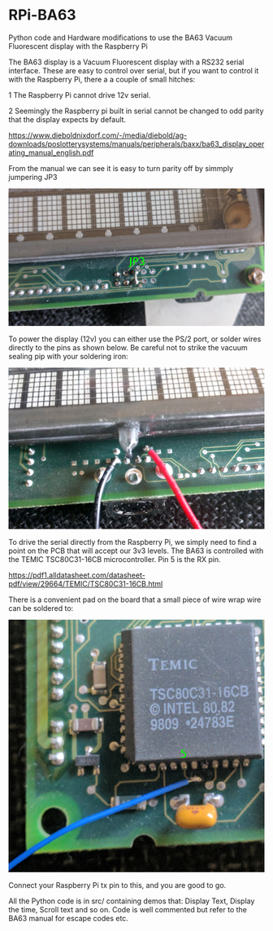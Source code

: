 # RPi-BA63

Python code and Hardware modifications to use the BA63 Vacuum Fluorescent display with the Raspberry Pi

The BA63 display is a Vacuum Fluorescent display with a RS232 serial interface. These are easy to control over serial, but if you want to control it with the Raspberry Pi, there a a couple of small hitches:

1 The Raspberry Pi cannot drive 12v serial.

2 Seemingly the Raspberry pi built in serial cannot be changed to odd parity that the display expects by default.

https://www.dieboldnixdorf.com/-/media/diebold/ag-downloads/poslotterysystems/manuals/peripherals/baxx/ba63_display_operating_manual_english.pdf

From the manual we can see it is easy to turn parity off by simmply jumpering JP3

![Screenshot](media/jp3.png)


To power the display (12v) you can either use the PS/2 port, or solder wires directly to the pins as shown below. Be careful not to strike the vacuum sealing pip with your soldering iron:

![Screenshot](media/pwr.png)


To drive the serial directly from the Raspberry Pi, we simply need to find a point on the PCB that will accept our 3v3 levels.
The BA63 is controlled with the TEMIC TSC80C31-16CB microcontroller. Pin 5 is the RX pin.

https://pdf1.alldatasheet.com/datasheet-pdf/view/29664/TEMIC/TSC80C31-16CB.html

There is a convenient pad on the board that a small piece of wire wrap wire can be soldered to:

![Screenshot](media/temicsolder.png)

Connect your Raspberry Pi tx pin to this, and you are good to go.


All the Python code is in src/ containing demos that: Display Text, Display the time, Scroll text and so on.
Code is well commented but refer to the BA63 manual for escape codes etc.


